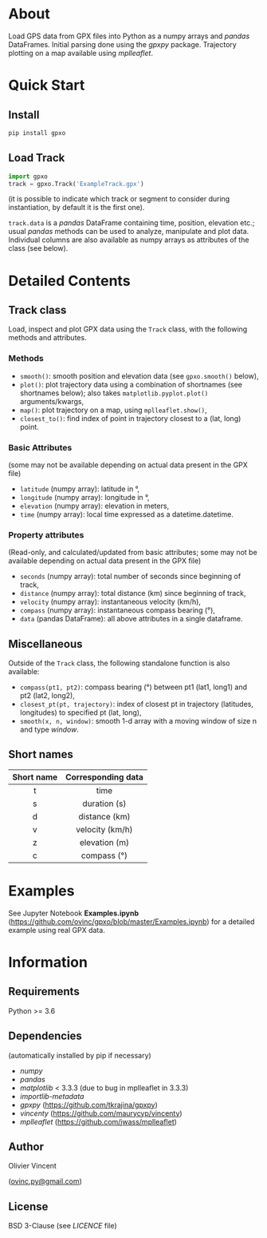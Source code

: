 About
=====

Load GPS data from GPX files into Python as a numpy arrays and *pandas* DataFrames. Initial parsing done using the *gpxpy* package. Trajectory plotting on a map available using *mplleaflet*.

Quick Start
===========

Install
-------

```bash
pip install gpxo
```

Load Track
----------

```python
import gpxo
track = gpxo.Track('ExampleTrack.gpx')
```
(it is possible to indicate which track or segment to consider during instantiation, by default it is the first one).

`track.data` is a *pandas* DataFrame containing time, position, elevation etc.; usual *pandas* methods can be used to analyze, manipulate and plot data. Individual columns are also available as numpy arrays as attributes of the class (see below).


Detailed Contents
=================

Track class
-----------

Load, inspect and plot GPX data using the `Track` class, with the following methods and attributes.

### Methods

- `smooth()`: smooth position and elevation data (see `gpxo.smooth()` below),
- `plot()`: plot trajectory data using a combination of shortnames (see shortnames below); also takes `matplotlib.pyplot.plot()` arguments/kwargs,
- `map()`: plot trajectory on a map, using `mplleaflet.show()`,
- `closest_to()`: find index of point in trajectory closest to a (lat, long) point.

### Basic Attributes

(some may not be available depending on actual data present in the GPX file)

- `latitude` (numpy array): latitude in °,
- `longitude` (numpy array): longitude in °,
- `elevation` (numpy array): elevation in meters,
- `time` (numpy array): local time expressed as a datetime.datetime.

### Property attributes

(Read-only, and calculated/updated from basic attributes; some may not be available depending on actual data present in the GPX file)
- `seconds` (numpy array): total number of seconds since beginning of track,
- `distance` (numpy array): total distance (km) since beginning of track,
- `velocity` (numpy array): instantaneous velocity (km/h),
- `compass` (numpy array): instantaneous compass bearing (°),
- `data` (pandas DataFrame): all above attributes in a single dataframe.

## Miscellaneous

Outside of the `Track` class, the following standalone function is also available:
- `compass(pt1, pt2)`: compass bearing (°) between pt1 (lat1, long1) and pt2 (lat2, long2),
- `closest_pt(pt, trajectory)`: index of closest pt in trajectory (latitudes, longitudes) to specified pt (lat, long),
- `smooth(x, n, window)`: smooth 1-d array with a moving window of size n and type *window*.

## Short names

| Short name | Corresponding data
| :--------: | :----------------:
|     t      |  time
|     s      |  duration (s)
|     d      |  distance (km)
|     v      |  velocity (km/h)
|     z      |  elevation (m)
|     c      |  compass (°)

Examples
=======

See Jupyter Notebook **Examples.ipynb** (https://github.com/ovinc/gpxo/blob/master/Examples.ipynb) for a detailed example using real GPX data.


Information
===========

Requirements
------------

Python >= 3.6

Dependencies
------------

(automatically installed by pip if necessary)

- *numpy*
- *pandas*
- *matplotlib* < 3.3.3 (due to bug in mplleaflet in 3.3.3)
- *importlib-metadata*
- *gpxpy* (https://github.com/tkrajina/gpxpy)
- *vincenty* (https://github.com/maurycyp/vincenty)
- *mplleaflet* (https://github.com/jwass/mplleaflet)

Author
------

Olivier Vincent

(ovinc.py@gmail.com)

License
-------

BSD 3-Clause (see *LICENCE* file)
